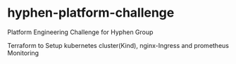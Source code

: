 # hyphen-platform-challenge
Platform Engineering Challenge for Hyphen Group

Terraform to Setup kubernetes cluster(Kind), nginx-Ingress and prometheus Monitoring
